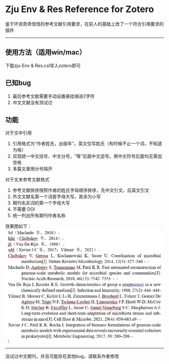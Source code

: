 # Zju Env & Res Reference for Zotero
鉴于环资奇奇怪怪的参考文献引用要求，在前人的基础上改了一个符合引用要求的插件
___

## 使用方法（适用win/mac）
下载zju-Env & Res.csl导入zotero即可

## 已知bug
1. 最后参考文献需要手动设置悬挂缩进2字符
2. 中文文献没有测试过


## 功能
对于文中引用
1. 引用格式为“作者姓氏，出版年”，英文仅写姓氏（有时候不止一个词，不知道为啥）
2. 实现统一中文括号、中文分号，“等”后面中文逗号。用中文符号后面均无需加
空格
3. 多篇文章用分号隔开

对于文末参考文献格式
1. 参考文献排序按照作者的姓氏字母顺序排序，先中文引文，后英文引文
2. 外文文献名第一个词首字母大写，其余为小写
3. 期刊名实词的第一个字母大写
4. 不需要 DOI
5. 统一列出所有期刊作者名称

效果图如下：
![Example Image](example.png)

___
没试过中文期刊，并且可能存在其他bug，请联系作者修改